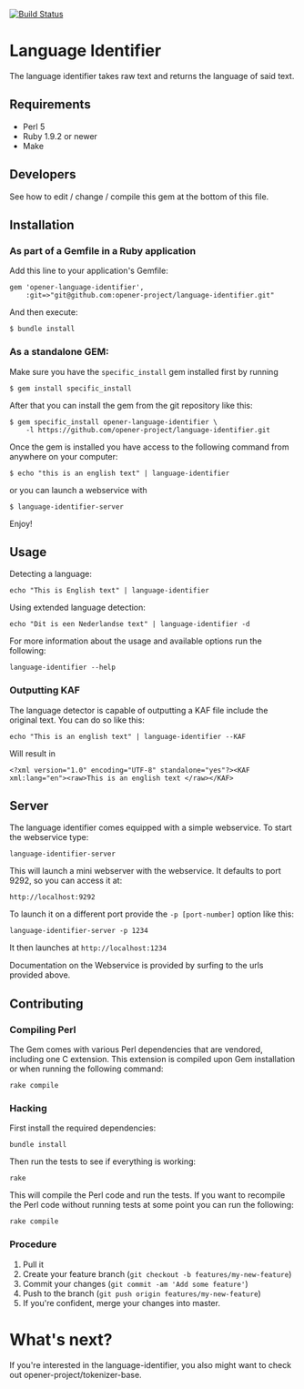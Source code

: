 [![Build Status](https://drone.io/github.com/opener-project/language-identifier/status.png)](https://drone.io/github.com/opener-project/language-identifier/latest)

# Language Identifier

The language identifier takes raw text and returns the language of said text.

## Requirements

* Perl 5
* Ruby 1.9.2 or newer
* Make

## Developers

See how to edit / change / compile this gem at the bottom of this file.

## Installation

### As part of a Gemfile in a Ruby application

Add this line to your application's Gemfile:

    gem 'opener-language-identifier',
        :git=>"git@github.com:opener-project/language-identifier.git"

And then execute:

    $ bundle install

### As a standalone GEM:

Make sure you have the ```specific_install``` gem installed first by running

    $ gem install specific_install

After that you can install the gem from the git repository like this:

    $ gem specific_install opener-language-identifier \
        -l https://github.com/opener-project/language-identifier.git

Once the gem is installed you have access to the following command from
anywhere on your computer:

    $ echo "this is an english text" | language-identifier

or you can launch a webservice with

    $ language-identifier-server

Enjoy!

## Usage

Detecting a language:

    echo "This is English text" | language-identifier

Using extended language detection:

    echo "Dit is een Nederlandse text" | language-identifier -d

For more information about the usage and available options run the following:

    language-identifier --help

### Outputting KAF

The language detector is capable of outputting a KAF file include the original
text. You can do so like this:

    echo "This is an english text" | language-identifier --KAF

Will result in

    <?xml version="1.0" encoding="UTF-8" standalone="yes"?><KAF xml:lang="en"><raw>This is an english text </raw></KAF>

## Server

The language identifier comes equipped with a simple webservice. To start the
webservice type:

    language-identifier-server

This will launch a mini webserver with the webservice. It defaults to port 9292,
so you can access it at:

    http://localhost:9292

To launch it on a different port provide the ```-p [port-number]``` option like
this:

    language-identifier-server -p 1234

It then launches at ```http://localhost:1234```

Documentation on the Webservice is provided by surfing to the urls provided
above. 


## Contributing

### Compiling Perl

The Gem comes with various Perl dependencies that are vendored, including one C
extension. This extension is compiled upon Gem installation or when running the
following command:

    rake compile

### Hacking

First install the required dependencies:

    bundle install

Then run the tests to see if everything is working:

    rake

This will compile the Perl code and run the tests. If you want to recompile the
Perl code without running tests at some point you can run the following:

    rake compile

### Procedure

1. Pull it
2. Create your feature branch (`git checkout -b features/my-new-feature`)
3. Commit your changes (`git commit -am 'Add some feature'`)
4. Push to the branch (`git push origin features/my-new-feature`)
5. If you're confident, merge your changes into master.

# What's next? 

If you're interested in the language-identifier, you also might want to check
out opener-project/tokenizer-base.

